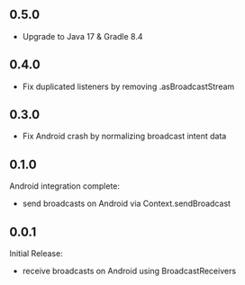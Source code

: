 ## 0.5.0

* Upgrade to Java 17 & Gradle 8.4

## 0.4.0

* Fix duplicated listeners by removing .asBroadcastStream

## 0.3.0

* Fix Android crash by normalizing broadcast intent data

## 0.1.0

Android integration complete:
* send broadcasts on Android via Context.sendBroadcast

## 0.0.1

Initial Release:
* receive broadcasts on Android using BroadcastReceivers

